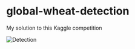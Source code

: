 # global-wheat-detection
My solution to this Kaggle competition

![Detection](https://github.com/shainisan/global-wheat-detection/blob/main/pic.png)

